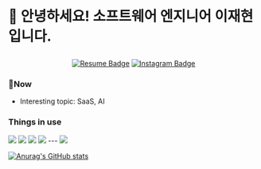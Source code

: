 <h1>
  
  👐 안녕하세요! 소프트웨어 엔지니어 이재현입니다.
  
</h1>

<div align="center">

[![Resume Badge](http://img.shields.io/badge/-Resume-black?style=flat-square&logo=Notion&link=https://www.notion.so/devjhl/3836be66a99a4768a6bdfd44935787c5)](https://www.notion.so/devjhl/3836be66a99a4768a6bdfd44935787c5) [![Instagram Badge](https://img.shields.io/badge/-Instagram-dd2a7b?style=flat-square&logo=instagram&logoColor=white&link=https://www.instagram.com/ljhyeon_/)](https://www.instagram.com/ljhyeon_/)
<!--   [![Tech Blog Badge](http://img.shields.io/badge/-Tech%20blog-black?style=flat-square&logo=github&link=https://devz.co.kr/)](https://devz.co.kr/) -->
<!--   [![Linkedin Badge](https://img.shields.io/badge/-LinkedIn-blue?style=flat-square&logo=Linkedin&logoColor=white&link=https://www.linkedin.com/in/jaehyeon-lee-b00314208/)](https://www.linkedin.com/in/jaehyeon-lee-b00314208/) -->
<!--   [![Facebook Badge](https://img.shields.io/badge/facebook-1877f2?style=flat-square&logo=facebook&logoColor=white&link=https://www.facebook.com/wogusdl1236)](https://www.facebook.com/wogusdl1236) -->
  

</div>

### 🎫Now

  * Interesting topic: SaaS, AI

### Things in use

  <img src="https://img.shields.io/badge/SpringBoot-#6DB33F?style=for-the-badge&logo=springboot&logoColor=white"/>
  <img src="https://img.shields.io/badge/Vue.js-35495E?style=for-the-badge&logo=vue.js&logoColor=4FC08D"/>
  <img src="https://img.shields.io/badge/Bootstrap-563D7C?style=for-the-badge&logo=bootstrap&logoColor=white"/>
  <img src="https://img.shields.io/badge/Django-092E20?style=for-the-badge&logo=django&logoColor=white"/>
  ---
  <img src="https://img.shields.io/badge/Amazon_AWS-232F3E?style=for-the-badge&logo=amazon-aws&logoColor=white"/>
 
  [![Anurag's GitHub stats](https://github-readme-stats.vercel.app/api?username=codingator&count_private=true&show_icons=true&theme=transparent)](https://github.com/codingator/github-readme-stats)
